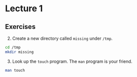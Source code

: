 # Lecture 1

## Exercises

2. Create a new directory called `missing` under `/tmp`.

```bash
cd /tmp
mkdir missing
```

3. Look up the `touch` program. The `man` program is your friend.

```bash
man touch
```
